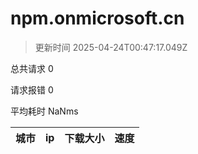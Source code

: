 
  # npm.onmicrosoft.cn

  > 更新时间 2025-04-24T00:47:17.049Z
  
  总共请求 0

  请求报错 0

  平均耗时 NaNms

|城市|ip|下载大小|速度|
|-----|----------|---|---|

  